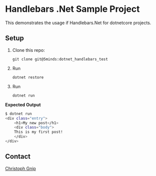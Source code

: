 # Handlebars .Net Sample Project

This demonstrates the usage if Handlebars.Net for dotnetcore projects.

## Setup

1. Clone this repo:

   `git clone git@5minds:dotnet_handlebars_test`

1. Run

   `dotnet restore`

1. Run

    `dotnet run`

**Expected Output**

```bash
$ dotnet run
<div class="entry">
    <h1>My new post</h1>
    <div class="body">
    This is my first post!
    </div>
</div>
```

## Contact

[Christoph Gnip](mailto:Christoph.Gnip@5minds.de)
